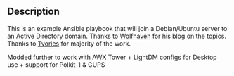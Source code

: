 ## Description
This is an example Ansible playbook that will join a Debian/Ubuntu server to an Active Directory domain.   Thanks to [Wolfhaven](http://www.wolffhaven45.com/blog/linux/join_ubuntu_workstation_windows_domain/) for his blog on the topics. Thanks to  [Tvories](https://github.com/tvories) for majority of the work.

Modded further to work with AWX Tower + LightDM configs for Desktop use + support for Polkit-1 & CUPS
